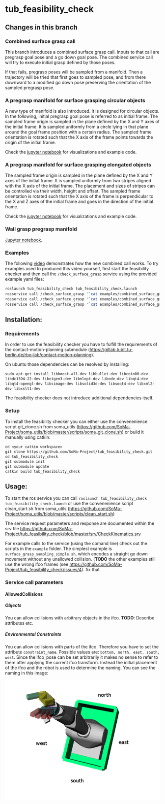 # tub_feasibility_check

## Changes in this branch
### Combined surface grasp call
This branch introduces a combined surface grasp call. Inputs to that call are pregrasp goal pose and a go down goal pose. The combined service call will try to execute initial grasp defined by those poses. 

If that fails, pregrasp poses will be sampled from a manifold. Then a trajectory will be tried that first goes to sampled pose, and from there downward to a modified go down pose preserving the orientation of the sampled pregrasp pose.

### A pregrasp manifold for surface grasping circular objects
A new type of manifold is also introduced. It is designed for circular objects.
In the following, initial pregrasp goal pose is referred to as initial frame. 
The sampled frame origin is sampled in the plane defined by the X and Y axes of the initial frame. It is sampled uniformly from a circle lying in that plane around the goal frame position with a certain radius. The sampled frame orientation is rotated such that the X axis of the frame points towards the origin of the initial frame.

Check the [jupyter notebook](notebooks/surface-grasp-circular.ipynb) for visualizations and example code. 

### A pregrasp manifold for surface grasping elongated objects
The sampled frame origin is sampled in the plane defined by the X and Y axes of the initial frame. It is sampled uniformly from two stripes aligned with the X axis of the initial frame. The placement and sizes of stripes can be controlled via their width, height and offset. The sampled frame orientation is rotated such that the X axis of the frame is perpendicular to the X and Z axes of the initial frame and goes in the direction of the initial frame.

Check the [jupyter notebook](notebooks/surface-grasp-elongated.ipynb) for visualizations and example code. 

### Wall grasp pregrasp manifold
[Jupyter notebook](notebooks/wall-grasp-manifold.ipynb).

### Examples
The following [video](https://drive.google.com/open?id=1rifkSblYNoxWirS3yiKDp53Ti947qAfm) demonstrates how the new combined call works. To try examples used to produced this video yourself, first start the feasibility checker and then call the `/check_surface_grasp` service using the provided example yaml files:

```bash
roslaunch tub_feasibility_check tub_feasibility_check.launch
rosservice call /check_surface_grasp "`cat examples/combined_surface_grasp/success_without_sampling.yaml`"
rosservice call /check_surface_grasp "`cat examples/combined_surface_grasp/sampling_near_wall.yaml`"
rosservice call /check_surface_grasp "`cat examples/combined_surface_grasp/sampling_in_center.yaml`"
```

## Installation:
### Requirements
In order to use the feasibility checker you have to fulfill the requirements of the contact-motion-planning submodule (https://gitlab.tubit.tu-berlin.de/rbo-lab/contact-motion-planning).

On ubuntu those dependencies can be resolved by installing:
```
sudo apt-get install libboost-all-dev libbullet-dev libcoin80-dev libdc1394-22-dev libeigen3-dev libnlopt-dev libode-dev libqt4-dev libqt4-opengl-dev libsimage-dev libsolid3d-dev libsoqt4-dev libxml2-dev libxslt1-dev
```
The feasibility checker does not introduce additional dependencies itself.

### Setup
To install the feasibility checker you can either use the convenenience script git_clone.sh from soma_utils (https://github.com/SoMa-Project/soma_utils/blob/master/scripts/soma_git_clone.sh) or build it manually using catkin:

```
cd <your catkin workspace>
git clone https://github.com/SoMa-Project/tub_feasibility_check.git
cd tub_feasibility_check
git submodule init
git submodule update
catkin build tub_feasibility_check
```


## Usage:
To start the ros service you can call ``` roslaunch tub_feasibility_check tub_feasibility_check.launch ``` or use the convenenience script clean_start.sh from soma_utils (https://github.com/SoMa-Project/soma_utils/blob/master/scripts/clean_start.sh)

The service request parameters and response are documented within the srv file https://github.com/SoMa-Project/tub_feasibility_check/blob/master/srv/CheckKinematics.srv

For example calls to the service (using the comand line) check out the scripts in the `example` folder.
The simplest example is `surface_grasp_sampling_simple.sh`, which encodes a straight go down movement without any unallowed collision. (**TODO** the other examples still use the wrong ifco frames (see https://github.com/SoMa-Project/tub_feasibility_check/issues/4). fix that

### Service call parameters
#### AllowedCollisions
##### Objects
You can allow collisions with arbitrary objects in the ifco. **TODO**: Describe attributes etc.
##### Environmental Constraints
You can allow collisions with parts of the ifco. Therefore you have to set the attribute `constraint_name`. Possible values are: `bottom, north, east, south, west`. 
Since the ifco_pose can be set arbitrarily it makes no sense to refer to them after applying the current ifco transform. Instead the initial placement of the ifco and the robot is used to determine the naming.
You can see the naming in this image:

![ifco wall naming](https://github.com/SoMa-Project/tub_feasibility_check/blob/master/examples/ifco_tub_feasibility_naming.png)
